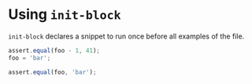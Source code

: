 # Using `init-block`

`init-block` declares a snippet to run once before all examples of the file.

<!-- init-block
const assert = require('assert');
let foo = 42;
-->

```js
assert.equal(foo - 1, 41);
foo = 'bar';
```

```js
assert.equal(foo, 'bar');
```
